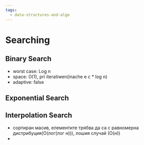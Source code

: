 ```yaml
---
tags:
  - data-structures-and-algo
---
```


# Searching

## Binary Search

- worst case: Log n
- space: O(1), pri iteratiwen(inache e c * log n)
- adaptive: false

## Exponential Search

## Interpolation Search

- сортиран масив, елементите трябва да са с равномерна дистрибуция(О(лог(лог н))), лошия случай (О(н))
- 